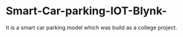 # Smart-Car-parking-IOT-Blynk-
It is a smart car parking model which was build as a college project.
